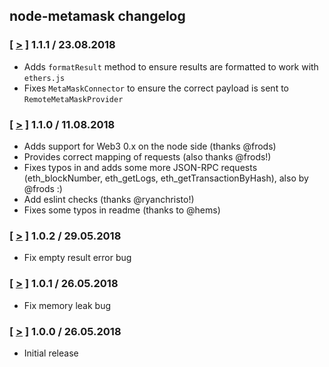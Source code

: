 ## node-metamask changelog

### [ [>](https://github.com/JoinColony/node-metamask/tree/v1.1.1) ] 1.1.1 / 23.08.2018
* Adds `formatResult` method to ensure results are formatted to work with `ethers.js`
* Fixes `MetaMaskConnector` to ensure the correct payload is sent to `RemoteMetaMaskProvider`

### [ [>](https://github.com/JoinColony/node-metamask/tree/v1.1.0) ] 1.1.0 / 11.08.2018
* Adds support for Web3 0.x on the node side (thanks @frods)
* Provides correct mapping of requests (also thanks @frods!)
* Fixes typos in and adds some more JSON-RPC requests (eth_blockNumber, eth_getLogs, eth_getTransactionByHash), also by @frods :)
* Add eslint checks (thanks @ryanchristo!)
* Fixes some typos in readme (thanks to @hems)

### [ [>](https://github.com/JoinColony/node-metamask/tree/v1.0.2) ] 1.0.2 / 29.05.2018
* Fix empty result error bug

### [ [>](https://github.com/JoinColony/node-metamask/tree/v1.0.1) ] 1.0.1 / 26.05.2018
* Fix memory leak bug

### [ [>](https://github.com/JoinColony/node-metamask/tree/v1.0.0) ] 1.0.0 / 26.05.2018
* Initial release

